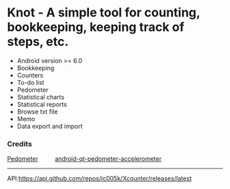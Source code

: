 # Knot - A simple tool for counting, bookkeeping, keeping track of steps, etc.

* Android version >= 6.0
* Bookkeeping
* Counters
* To-do list
* Pedometer
* Statistical charts
* Statistical reports
* Browse txt file
* Memo
* Data export and import


### Credits

[Pedometer](https://github.com/vikasy/Pedometer)&nbsp; &nbsp; &nbsp; &nbsp; &nbsp;
[android-qt-pedometer-accelerometer](https://github.com/adct-the-experimenter/android-qt-pedometer-accelerometer)&nbsp; &nbsp; &nbsp; &nbsp; &nbsp;

---

API:https://api.github.com/repos/ic005k/Xcounter/releases/latest

